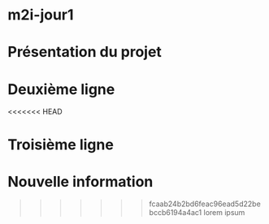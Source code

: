 ﻿# m2i-jour1

# Présentation du projet

# Deuxième ligne

<<<<<<< HEAD
# Troisième ligne
Nouvelle information
=======
>>>>>>> fcaab24b2bd6feac96ead5d22bebccb6194a4ac1
lorem ipsum
